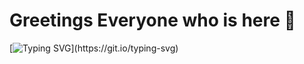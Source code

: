 <!-- # shivanisolanki29? -->

# Greetings Everyone who is here 🫶

[![Typing SVG](https://readme-typing-svg.demolab.com/?lines=I+am+Full+Stack+Developer..;Love+to+learn+new+stuffs..)](https://git.io/typing-svg)
